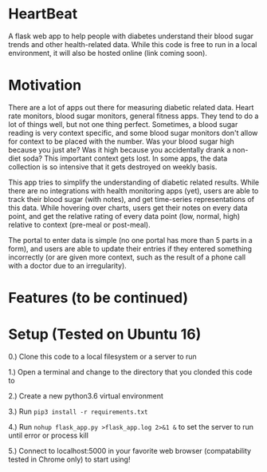 # HeartBeat
A flask web app to help people with diabetes understand their blood sugar trends and other health-related data.
While this code is free to run in a local environment, it will also be hosted online (link coming soon).

# Motivation
There are a lot of apps out there for measuring diabetic related data. Heart rate monitors, blood sugar monitors,
general fitness apps. They tend to do a lot of things well, but not one thing perfect. Sometimes, a blood sugar
reading is very context specific, and some blood sugar monitors don't allow for context to be placed with the
number. Was your blood sugar high because you just ate? Was it high because you accidentally drank a non-diet soda? 
This important context gets lost. In some apps, the data collection is so intensive that it gets destroyed on weekly basis.

This app tries to simplify the understanding of diabetic related results. While there are no integrations with health
monitoring apps (yet), users are able to track their blood sugar (with notes), and get time-series representations of this
data. While hovering over charts, users get their notes on every data point, and get the relative rating of every
data point (low, normal, high) relative to context (pre-meal or post-meal).

The portal to enter data is simple (no one portal has more than 5 parts in a form), and users are able to update their
entries if they entered something incorrectly (or are given more context, such as the result of a phone call with a doctor
due to an irregularity).

# Features (to be continued)

# Setup (Tested on Ubuntu 16)
0.) Clone this code to a local filesystem or a server to run

1.) Open a terminal and change to the directory that you clonded this code to

2.) Create a new python3.6 virtual environment

3.) Run `pip3 install -r requirements.txt`

4.) Run `nohup flask_app.py >flask_app.log 2>&1 &` to set the server to run until error or process kill

5.) Connect to localhost:5000 in your favorite web browser (compatability tested in Chrome only) to start using!

